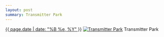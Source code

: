 ```yaml
---
layout: post
summary: Transmitter Park
---
```


<p>
  <time><a href="/584">{{ page.date | date: "%B %e, %Y" }}</a></time>
  <a href="/584"><img src="{{ site.assets_url }}/584-640.jpg" srcset="{{ site.assets_url }}/584-320.jpg 320w, {{ site.assets_url }}/584-640.jpg 640w, {{ site.assets_url }}/584-960.jpg 960w, {{ site.assets_url }}/584-1280.jpg 1280w" sizes="(min-width: 700px) 50vw, calc(100vw - 2rem)" alt="Transmitter Park" /></a>
  <span>Transmitter Park</span>
</p>
